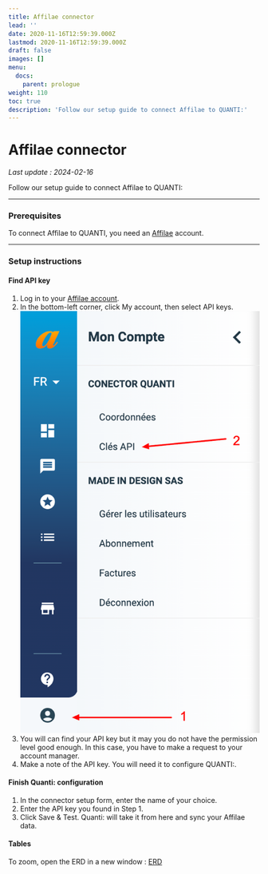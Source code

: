 ```yaml
---
title: Affilae connector
lead: ''
date: 2020-11-16T12:59:39.000Z
lastmod: 2020-11-16T12:59:39.000Z
draft: false
images: []
menu:
  docs:
    parent: prologue
weight: 110
toc: true
description: 'Follow our setup guide to connect Affilae to QUANTI:'
---
```


# Affilae connector

_Last update : 2024-02-16_

Follow our setup guide to connect Affilae to QUANTI:

***

### Prerequisites

To connect Affilae to QUANTI, you need an [Affilae](https://affilae.com/fr/logiciel-affiliation/) account.

***

### Setup instructions

#### Find API key

1. Log in to your [Affilae account](https://app.affilae.com/fr/login).
2. In the bottom-left corner, click My account, then select API keys.\
   ![](../content/en/docs/prologue/affilae/affilae1.png)
3. You will can find your API key but it may you do not have the permission level good enough. In this case, you have to make a request to your account manager.
4. Make a note of the API key. You will need it to configure QUANTI:.

#### Finish Quanti: configuration

1. In the connector setup form, enter the name of your choice.
2. Enter the API key you found in Step 1.
3. Click Save & Test. Quanti: will take it from here and sync your Affilae data.

#### Tables

To zoom, open the ERD in a new window : [ERD](https://dbdiagram.io/e/65115bb9ffbf5169f06f0c24/65cccf1aac844320ae230e2e)

